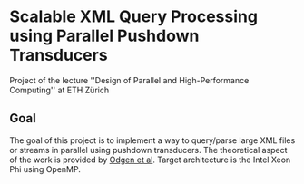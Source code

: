 # Scalable XML Query Processing using Parallel Pushdown Transducers
Project of the lecture ''Design of Parallel and High-Performance Computing'' at ETH Zürich

## Goal
The goal of this project is to implement a way to query/parse large XML files or streams in parallel using pushdown transducers. The theoretical aspect of the work is provided by [Odgen et al](http://www.vldb.org/pvldb/vol6/p1738-ogden.pdf). Target architecture is the Intel Xeon Phi using OpenMP.
